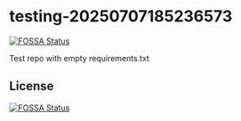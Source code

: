 # testing-20250707185236573
[![FOSSA Status](https://app.fossa.com/api/projects/git%2Bgithub.com%2Fkirogum%2Ftesting-20250707185236573.svg?type=shield)](https://app.fossa.com/projects/git%2Bgithub.com%2Fkirogum%2Ftesting-20250707185236573?ref=badge_shield)

Test repo with empty requirements.txt


## License
[![FOSSA Status](https://app.fossa.com/api/projects/git%2Bgithub.com%2Fkirogum%2Ftesting-20250707185236573.svg?type=large)](https://app.fossa.com/projects/git%2Bgithub.com%2Fkirogum%2Ftesting-20250707185236573?ref=badge_large)